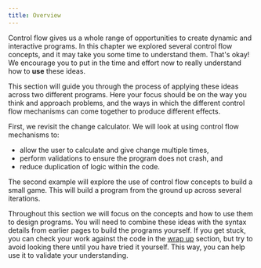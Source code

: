 ```yaml
---
title: Overview
---
```


Control flow gives us a whole range of opportunities to create dynamic and interactive programs. In this chapter we explored several control flow concepts, and it may take you some time to understand them. That's okay! We encourage you to put in the time and effort now to really understand how to **use** these ideas.

This section will guide you through the process of applying these ideas across two different programs. Here your focus should be on the way you think and approach problems, and the ways in which the different control flow mechanisms can come together to produce different effects.

First, we revisit the change calculator. We will look at using control flow mechanisms to:

* allow the user to calculate and give change multiple times,
* perform validations to ensure the program does not crash, and
* reduce duplication of logic within the code.

The second example will explore the use of control flow concepts to build a small game. This will build a program from the ground up across several iterations.

Throughout this section we will focus on the concepts and how to use them to design programs. You will need to combine these ideas with the syntax details from earlier pages to build the programs yourself. If you get stuck, you can check your work against the code in the [wrap up](/book/part-1-instructions/3-control-flow/5-wrapup/0-wrapup) section, but try to avoid looking there until you have tried it yourself. This way, you can help use it to validate your understanding.
